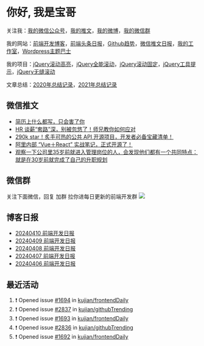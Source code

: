 
# 你好, 我是宝哥

关注我：[我的微信公众号](https://open.weixin.qq.com/qr/code?username=caibaojian_com)，[我的推文](https://weixin.qdkfweb.cn/)，[我的微博](https://weibo.com/kujian)，[我的微信群](https://qdkfweb.cn/go/weixinqun)

我的网站：[前端开发博客](https://qdkfweb.cn/)，[前端头条日报](https://toutiao.qdkfweb.cn/)，[Github趋势](https://github.qdkfweb.cn/)，[微信推文日报](https://weixin.qdkfweb.cn/)，[我的工作室](https://diy.qdkfweb.cn/)，[Wordpress主题巴士](https://wp.qdkfweb.cn/)

我的项目：[jQuery滚动高亮](https://github.com/kujian/scrollHighlight)，[jQuery全能滚动](https://github.com/kujian/power-slider)，[jQuery滚动固定](https://github.com/kujian/scrollfix)，[jQuery工具提示](https://github.com/kujian/tooltip)，[jQuery无缝滚动](http://github.com/kujian/scrollForever)

文章总结：[2020年总结记录](https://mp.weixin.qq.com/s/u0YW8BFWYLquVauhHrkSMQ)，[2021年总结记录](https://mp.weixin.qq.com/s/zMnxIpxMdDrIyuLxHRnSPw)


## 微信推文

<!-- BLOG-POST-LIST:START -->
- [简历上什么都写，只会害了你](https://weixin.qdkfweb.cn/42276.html)
- [HR 谈薪“套路”深，别被忽悠了！师兄教你如何应对](https://weixin.qdkfweb.cn/42277.html)
- [290k star！炙手可热的公共 API 开源项目，开发者必备宝藏清单！](https://weixin.qdkfweb.cn/42278.html)
- [阿里内部 “Vue＋React” 实战笔记，正式开源了！](https://weixin.qdkfweb.cn/42279.html)
- [观察一下公司里35岁前就进入管理岗位的人，会发现他们都有一个共同特点：就是在30岁前就完成了自己的升职规划](https://weixin.qdkfweb.cn/42280.html)
<!-- BLOG-POST-LIST:END -->

## 微信群
关注下面微信，回复 加群 拉你进每日更新的前端开发群
![](https://pic.qdkfweb.cn/uploads/2023/11/weixin.png)

## 博客日报

<!-- DAILY:START -->
- [20240410 前端开发日报](https://qdkfweb.cn/fe-daily-20240410.html)
- [20240409 前端开发日报](https://qdkfweb.cn/fe-daily-20240409.html)
- [20240408 前端开发日报](https://qdkfweb.cn/fe-daily-20240408.html)
- [20240407 前端开发日报](https://qdkfweb.cn/fe-daily-20240407.html)
- [20240406 前端开发日报](https://qdkfweb.cn/fe-daily-20240406.html)
<!-- DAILY:END -->


## 最近活动

<!--START_SECTION:activity-->
1. ❗ Opened issue [#1694](https://github.com/kujian/frontendDaily/issues/1694) in [kujian/frontendDaily](https://github.com/kujian/frontendDaily)
2. ❗ Opened issue [#2837](https://github.com/kujian/githubTrending/issues/2837) in [kujian/githubTrending](https://github.com/kujian/githubTrending)
3. ❗ Opened issue [#1693](https://github.com/kujian/frontendDaily/issues/1693) in [kujian/frontendDaily](https://github.com/kujian/frontendDaily)
4. ❗ Opened issue [#2836](https://github.com/kujian/githubTrending/issues/2836) in [kujian/githubTrending](https://github.com/kujian/githubTrending)
5. ❗ Opened issue [#1692](https://github.com/kujian/frontendDaily/issues/1692) in [kujian/frontendDaily](https://github.com/kujian/frontendDaily)
<!--END_SECTION:activity-->
